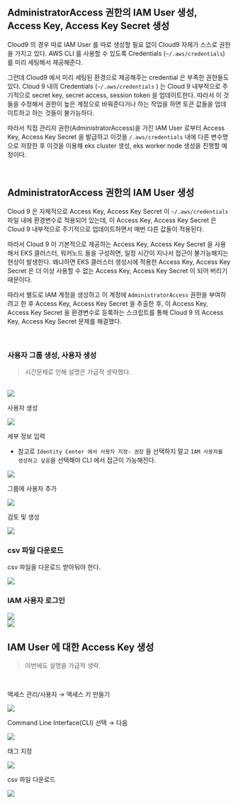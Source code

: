 ## AdministratorAccess 권한의 IAM User 생성, Access Key, Access Key Secret 생성

Cloud9 의 경우 따로 IAM User 를 따로 생성할 필요 없이 Cloud9 자체가 스스로 권한을 가지고 있다. AWS CLI 를 사용할 수 있도록 Credentials (`~/.aws/credentials`) 를 미리 세팅해서 제공해준다.<br>

그런데 Cloud9 에서 미리 세팅된 환경으로 제공해주는 credential 은 부족한 권한들도 있다. Cloud 9 내의 Credentials (`~/.aws/credentials` ) 는 Cloud 9 내부적으로 주기적으로 secret key, secret access, session token 을 업데이트한다. 따라서 이 것들을 수정해서 권한이 높은 계정으로 바꿔준다거나 하는 작업을 하면 토큰 값들을 업데이트하고 하는 것들이 불가능하다.<br>

따라서 직접 관리자 권한(AdministratorAccess)을 가진 IAM User 로부터 Access Key, Access Key Secret 을 발급하고 이것을 `/.aws/credentials` 내에 다른 변수명으로 저장한 후 이것을 이용해 eks cluster 생성, eks worker node 생성을 진행할 예정이다.<br>

<br>



## AdministratorAccess 권한의 IAM User 생성

Cloud 9 은 자체적으로 Access Key, Access Key Secret 이 `~/.aws/credentials` 파일 내에 환경변수로 적용되어 있는데, 이 Access Key, Access Key Secret 은 Cloud 9 내부적으로 주기적으로 업데이트하면서 매번 다른 값들이 적용된다. <br>

따라서 Cloud 9 이 기본적으로 제공하는 Access Key, Access Key Secret 을 사용해서 EKS 클러스터, 워커노드 들을 구성하면, 일정 시간이 지나서 접근이 불가능해지는 현상이 발생한다. 왜냐하면 EKS 클러스터 생성시에 적용한 Access Key, Access Key Secret 은 더 이상 사용할 수 없는 Access Key, Access Key Secret 이 되어 버리기 때문이다.<br>

따라서 별도로 IAM 계정을 생성하고 이 계정에 `AdministratorAccess` 권한을 부여하려고 한 후 Access Key, Access Key Secret 을 추출한 후, 이 Access Key, Access Key Secret 을 환경변수로 등록하는 스크립트를 통해 Cloud 9 의 Access Key, Access Key Secret 문제를 해결했다.<br>

<br>



### 사용자 그룹 생성, 사용자 생성

> 시간문제로 인해 설명은 가급적 생략했다.

<br>



<img src="./img/ADMINISTRATOR-ACCESS-IAM-USER/1.png"/>



사용자 생성

<img src="./img/ADMINISTRATOR-ACCESS-IAM-USER/2.png"/>



세부 정보 입력

- 참고로 `Identity Center 에서 사용자 지정- 권장` 을 선택하지 말고 `IAM 사용자를 생성하고 싶음`을 선택해야 CLI 에서 접근이 가능해진다.



<img src="./img/ADMINISTRATOR-ACCESS-IAM-USER/3.png"/>



그룹에 사용자 추가

<img src="./img/ADMINISTRATOR-ACCESS-IAM-USER/4.png"/>



검토 및 생성

<img src="./img/ADMINISTRATOR-ACCESS-IAM-USER/5.png"/>



### csv 파일 다운로드

csv 파일을 다운로드 받아둬야 한다.

<img src="./img/ADMINISTRATOR-ACCESS-IAM-USER/6.png"/>



### IAM 사용자 로그인

<img src="./img/ADMINISTRATOR-ACCESS-IAM-USER/7.png"/>

<br>



<img src="./img/ADMINISTRATOR-ACCESS-IAM-USER/8.png"/>

<br>



## IAM User 에 대한 Access Key 생성

> 이번에도 설명을 가급적 생략.

<BR>

액세스 관리/사용자 → 액세스 키 만들기 

<img src="./img/ADMINISTRATOR-ACCESS-IAM-USER-SECRET/1.png"/>

<BR>



Command Line Interface(CLI) 선택 → 다음

<img src="./img/ADMINISTRATOR-ACCESS-IAM-USER-SECRET/2.png"/>

<br>



태그 지정

<img src="./img/ADMINISTRATOR-ACCESS-IAM-USER-SECRET/3.png"/>

<br>



csv 파일 다운로드

<img src="./img/ADMINISTRATOR-ACCESS-IAM-USER-SECRET/4.png"/>